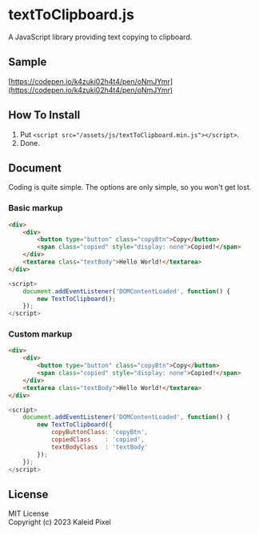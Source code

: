 # textToClipboard.js
A JavaScript library providing text copying to clipboard.

## Sample
[https://codepen.io/k4zuki02h4t4/pen/oNmJYmr](https://codepen.io/k4zuki02h4t4/pen/oNmJYmr)

## How To Install
1. Put `<script src="/assets/js/textToClipboard.min.js"></script>`.
1. Done.

## Document
Coding is quite simple. The options are only simple, so you won't get lost.

### Basic markup

```html
<div>
    <div>
        <button type="button" class="copyBtn">Copy</button>
        <span class="copied" style="display: none">Copied!</span>
    </div>
    <textarea class="textBody">Hello World!</textarea>
</div>
```

```javascript
<script>
    document.addEventListener('DOMContentLoaded', function() {
        new TextToClipboard();
    });
</script>

```


### Custom markup

```html
<div>
    <div>
        <button type="button" class="copyBtn">Copy</button>
        <span class="copied" style="display: none">Copied!</span>
    </div>
    <textarea class="textBody">Hello World!</textarea>
</div>
```

```javascript
<script>
    document.addEventListener('DOMContentLoaded', function() {
        new TextToClipboard({
            copyButtonClass: 'copyBtn',
            copiedClass    : 'copied',
            textBodyClass  : 'textBody'
        });
    });
</script>

```

## License
MIT License  
Copyright (c) 2023 Kaleid Pixel
